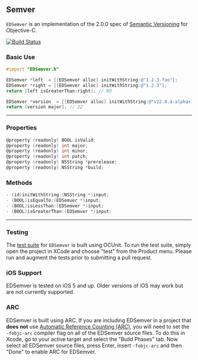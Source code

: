 ## Semver
`EDSemver` is an implementation of the 2.0.0 spec of [Semantic Versioning](http://semver.org/) for Objective-C.

[![Build Status](https://travis-ci.org/thisandagain/semver.png?branch=master)](https://travis-ci.org/thisandagain/semver)

### Basic Use
```objective-c
#import "EDSemver.h"
```

```objective-c
EDSemver *left  = [[EDSemver alloc] initWithString:@"1.2.3-foo"];
EDSemver *right = [[EDSemver alloc] initWithString:@"1.2.3"];
return [left isGreaterThan:right]; // NO
```

```objective-c
EDSemver *version  = [[EDSemver alloc] initWithString:@"v22.0.4-alpha+1234"];
return [version major]; // 22
```

---

### Properties
```objective-c
@property (readonly) BOOL isValid;
@property (readonly) int major;
@property (readonly) int minor;
@property (readonly) int patch;
@property (readonly) NSString *prerelease;
@property (readonly) NSString *build;
```

### Methods
```objective-c
- (id)initWithString:(NSString *)input;
- (BOOL)isEqualTo:(EDSemver *)input;
- (BOOL)isLessThan:(EDSemver *)input;
- (BOOL)isGreaterThan:(EDSemver *)input;
```

---

### Testing
The [test suite](https://github.com/thisandagain/semver/tree/master/Project/semverTests) for `EDSemver` is built using OCUnit. To run the test suite, simply open the project in XCode and choose "test" from the Product menu. Please run and augment the tests prior to submitting a pull request.

### iOS Support
EDSemver is tested on iOS 5 and up. Older versions of iOS may work but are not currently supported.

### ARC
EDSemver is built using ARC. If you are including EDSemver in a project that **does not** use [Automatic Reference Counting (ARC)](http://developer.apple.com/library/ios/#releasenotes/ObjectiveC/RN-TransitioningToARC/Introduction/Introduction.html), you will need to set the `-fobjc-arc` compiler flag on all of the EDSemver source files. To do this in Xcode, go to your active target and select the "Build Phases" tab. Now select all EDSemver source files, press Enter, insert `-fobjc-arc` and then "Done" to enable ARC for EDSemver.
